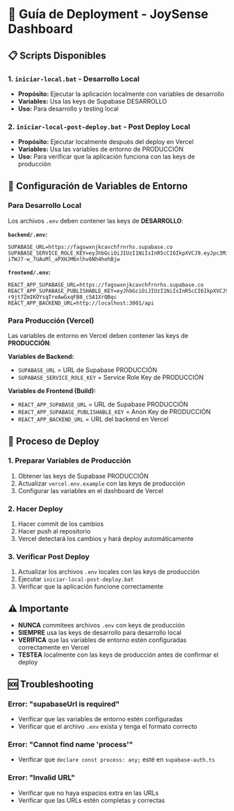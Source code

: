 # 🚀 Guía de Deployment - JoySense Dashboard

## 📋 Scripts Disponibles

### 1. `iniciar-local.bat` - Desarrollo Local
- **Propósito:** Ejecutar la aplicación localmente con variables de desarrollo
- **Variables:** Usa las keys de Supabase DESARROLLO
- **Uso:** Para desarrollo y testing local

### 2. `iniciar-local-post-deploy.bat` - Post Deploy Local
- **Propósito:** Ejecutar localmente después del deploy en Vercel
- **Variables:** Usa las variables de entorno de PRODUCCIÓN
- **Uso:** Para verificar que la aplicación funciona con las keys de producción

## 🔧 Configuración de Variables de Entorno

### Para Desarrollo Local
Los archivos `.env` deben contener las keys de **DESARROLLO**:

**`backend/.env`:**
```
SUPABASE_URL=https://fagswxnjkcavchfrnrhs.supabase.co
SUPABASE_SERVICE_ROLE_KEY=eyJhbGciOiJIUzI1NiIsInR5cCI6IkpXVCJ9.eyJpc3MiOiJzdXBhYmFzZSIsInJlZiI6ImZhZ3N3eG5qa2NhdmNoZnJucmhzIiwicm9sZSI6InNlcnZpY2Vfcm9sZSIsImlhdCI6MTc0NzE1NDMyNywiZXhwIjoyMDYyNzMwMzI3fQ.ioeluR-iTWJ7-w_7UAuMl_aPXHJM6nlhv6Nh4hohBjw
```

**`frontend/.env`:**
```
REACT_APP_SUPABASE_URL=https://fagswxnjkcavchfrnrhs.supabase.co
REACT_APP_SUPABASE_PUBLISHABLE_KEY=eyJhbGciOiJIUzI1NiIsInR5cCI6IkpXVCJ9.eyJpc3MiOiJzdXBhYmFzZSIsInJlZiI6ImZhZ3N3eG5qa2NhdmNoZnJucmhzIiwicm9sZSI6ImFub24iLCJpYXQiOjE3NDcxNTQzMjcsImV4cCI6MjA2MjczMDMyN30.13bSx7s-r9jt7ZmIKOYsqTreAwGxqFB8_c5A1XrQBqc
REACT_APP_BACKEND_URL=http://localhost:3001/api
```

### Para Producción (Vercel)
Las variables de entorno en Vercel deben contener las keys de **PRODUCCIÓN**:

**Variables de Backend:**
- `SUPABASE_URL` = URL de Supabase PRODUCCIÓN
- `SUPABASE_SERVICE_ROLE_KEY` = Service Role Key de PRODUCCIÓN

**Variables de Frontend (Build):**
- `REACT_APP_SUPABASE_URL` = URL de Supabase PRODUCCIÓN
- `REACT_APP_SUPABASE_PUBLISHABLE_KEY` = Anon Key de PRODUCCIÓN
- `REACT_APP_BACKEND_URL` = URL del backend en Vercel

## 🔄 Proceso de Deploy

### 1. Preparar Variables de Producción
1. Obtener las keys de Supabase PRODUCCIÓN
2. Actualizar `vercel.env.example` con las keys de producción
3. Configurar las variables en el dashboard de Vercel

### 2. Hacer Deploy
1. Hacer commit de los cambios
2. Hacer push al repositorio
3. Vercel detectará los cambios y hará deploy automáticamente

### 3. Verificar Post Deploy
1. Actualizar los archivos `.env` locales con las keys de producción
2. Ejecutar `iniciar-local-post-deploy.bat`
3. Verificar que la aplicación funcione correctamente

## ⚠️ Importante

- **NUNCA** commitees archivos `.env` con keys de producción
- **SIEMPRE** usa las keys de desarrollo para desarrollo local
- **VERIFICA** que las variables de entorno estén configuradas correctamente en Vercel
- **TESTEA** localmente con las keys de producción antes de confirmar el deploy

## 🆘 Troubleshooting

### Error: "supabaseUrl is required"
- Verificar que las variables de entorno estén configuradas
- Verificar que el archivo `.env` exista y tenga el formato correcto

### Error: "Cannot find name 'process'"
- Verificar que `declare const process: any;` esté en `supabase-auth.ts`

### Error: "Invalid URL"
- Verificar que no haya espacios extra en las URLs
- Verificar que las URLs estén completas y correctas
